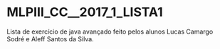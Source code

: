 # MLPIII_CC__2017_1_LISTA1
Lista de exercício de java avançado feito pelos alunos Lucas Camargo Sodré e Aleff Santos da Silva.

